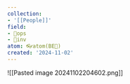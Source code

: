 ```yaml
---
collection:
- '[[People]]'
field:
- 🐙ops
- 🐢inv
atom: 👓atom(BE🔄)
created: '2024-11-02'
---
```


![[Pasted image 20241102204602.png]]